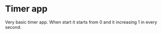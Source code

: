 # Timer app
Very basic timer app. When start it starts from 0 and it increasing 1 in every second. 
